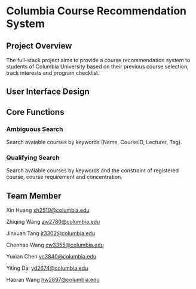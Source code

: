 # Columbia Course Recommendation System

## Project Overview
The full-stack project aims to provide a course recommendation system to students of Columbia University based on their previous course selection, track interests and program checklist. 

## User Interface Design

## Core Functions 
### Ambiguous Search
Search avaiable courses by keywords (Name, CourseID, Lecturer, Tag). 

### Qualifying Search
Search avaiable courses by keywords and the constraint of registered course, course requirement and concentration.

## Team Member

Xin Huang xh2510@columbia.edu

Zhiqing Wang zw2780@columbia.edu

Jinxuan Tang jt3302@columbia.edu

Chenhao Wang cw3355@columbia.edu

Yuxian Chen yc3840@columbia.edu

Yiting Dai yd2674@columbia.edu

Haoran Wang hw2897@columbia.edu